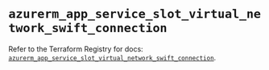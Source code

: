 # `azurerm_app_service_slot_virtual_network_swift_connection`

Refer to the Terraform Registry for docs: [`azurerm_app_service_slot_virtual_network_swift_connection`](https://registry.terraform.io/providers/hashicorp/azurerm/3.91.0/docs/resources/app_service_slot_virtual_network_swift_connection).
